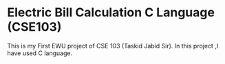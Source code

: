 # Electric Bill Calculation C Language (CSE103)
This is my First EWU project of CSE 103 (Taskid Jabid Sir). In this project ,I have used C language.
